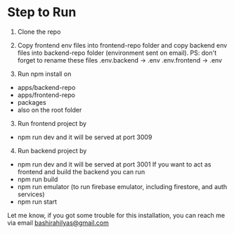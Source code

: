 # Step to Run

1. Clone the repo
2. Copy frontend env files into frontend-repo folder and copy backend env files into backend-repo folder (environment sent on email).
PS: don't forget to rename these files 
.env.backend -> .env 
.env.frontend -> .env

3. Run npm install on 
- apps/backend-repo
- apps/frontend-repo
- packages
- also on the root folder
3. Run frontend project by 
- npm run dev and it will be served at port 3009
4. Run backend project by 
- npm run dev and it will be served at port 3001
If you want to act as frontend and build the backend you can run
- npm run build
- npm run emulator (to run firebase emulator, including firestore, and auth services)
- npm run start

Let me know, if you got some trouble for this installation, you can reach me via email bashirahilyas@gmail.com